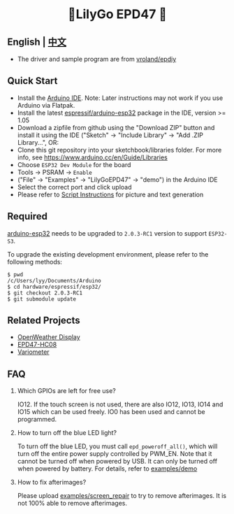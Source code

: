 <h1 align = "center">🌟LilyGo EPD47 🌟</h1>

## **English | [中文](./README_CN.MD)**

- The driver and sample program are from [vroland/epdiy](https://github.com/vroland/epdiy)

## Quick Start

- Install the [Arduino IDE](https://www.arduino.cc/en/Main/Software). Note: Later instructions may not work if you use Arduino via Flatpak.
- Install the latest [espressif/arduino-esp32](https://github.com/espressif/arduino-esp32) package in the IDE, version >= 1.05
- Download a zipfile from github using the "Download ZIP" button and install it using the IDE ("Sketch" -> "Include Library" -> "Add .ZIP Library...", OR:
- Clone this git repository into your sketchbook/libraries folder. For more info, see https://www.arduino.cc/en/Guide/Libraries
- Choose `ESP32 Dev Module` for the board
- Tools -> PSRAM -> `Enable`
- ("File" -> "Examples" -> "LilyGoEPD47" -> "demo") in the Arduino IDE
- Select the correct port and click upload
- Please refer to [Script Instructions](./scripts/README.MD) for picture and text generation 

## Required

[arduino-esp32](https://github.com/espressif/arduino-esp32) needs to be upgraded to `2.0.3-RC1` version to support `ESP32-S3`.

To upgrade the existing development environment, please refer to the following methods:

```shell
$ pwd
/c/Users/lyy/Documents/Arduino
$ cd hardware/espressif/esp32/
$ git checkout 2.0.3-RC1
$ git submodule update
```

## Related Projects

- [OpenWeather Display](https://github.com/Xinyuan-LilyGO/LilyGo-EPD-4-7-OWM-Weather-Display.git)
- [EPD47-HC08](https://github.com/Xinyuan-LilyGO/EPD47-HC08.git)
- [Variometer](https://github.com/Oganisyan/Variometer-LilyGoEPD47)

## FAQ

1. Which GPIOs are left for free use?

    IO12.
    If the touch screen is not used, there are also IO12, IO13, IO14 and IO15 which can be used freely.
    IO0 has been used and cannot be programmed.

2. How to turn off the blue LED light?

    To turn off the blue LED, you must call `epd_poweroff_all()`, which will turn off the entire power supply controlled by PWM_EN. Note that it cannot be turned off when powered by USB. It can only be turned off when powered by battery. For details, refer to [examples/demo](./examples/demo)

3. How to fix afterimages?

    Please upload [examples/screen_repair](./examples/screen_repair) to try to remove afterimages.
    It is not 100% able to remove afterimages.
